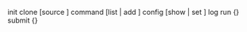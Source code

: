 init
clone [source <directory>]
command [list | add <name> <spec>]
config [show | set <key> <value>]
log
run <command> {<arguments>}
submit <command> {<arguments>}
